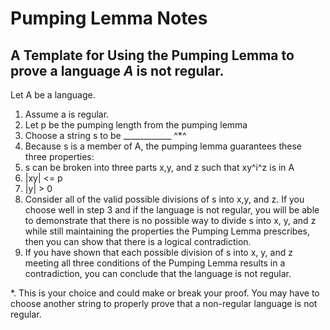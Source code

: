 # Pumping Lemma Notes

## A Template for Using the Pumping Lemma to prove a language *A* is not regular.  

Let A be a language.

1. Assume a is regular.
2. Let p be the pumping length from the pumping lemma
3. Choose a string s to be ____________ ^*^
4. Because s is a member of A, the pumping lemma guarantees these three properties:
  1. s can be broken into three parts x,y, and z such that xy^i^z is in A
  2. |xy| <= p
  3. |y| > 0
5. Consider all of the valid possible divisions of s into x,y, and z.  If you choose well in step 3 and if the language is not regular, you will be able to demonstrate that there is no possible way to divide s into x, y, and z while still maintaining the properties the Pumping Lemma prescribes, then you can show that there is a logical contradiction.
6. If you have shown that each possible division of s into x, y, and z meeting all three conditions of the Pumping Lemma results in a contradiction, you can conclude that the language is not regular.






*. This is your choice and could make or break your proof.  You may have to choose another string to properly prove that a non-regular language is not regular.
